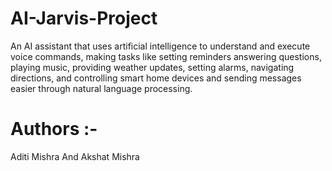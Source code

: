 # AI-Jarvis-Project
An AI assistant that uses artificial intelligence to understand and execute voice commands, making tasks like setting reminders answering questions, playing music, providing weather updates, setting alarms, navigating directions, and controlling smart home devices and sending messages easier through natural language processing.
# Authors :-
Aditi Mishra And Akshat Mishra
